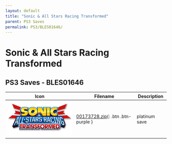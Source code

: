 ```yaml
---
layout: default
title: "Sonic & All Stars Racing Transformed"
parent: PS3 Saves
permalink: PS3/BLES01646/
---
```

# Sonic & All Stars Racing Transformed

## PS3 Saves - BLES01646

| Icon | Filename | Description |
|------|----------|-------------|
| ![Sonic & All Stars Racing Transformed](ICON0.PNG) | [00173728.zip](00173728.zip){: .btn .btn-purple } | platinum save |
